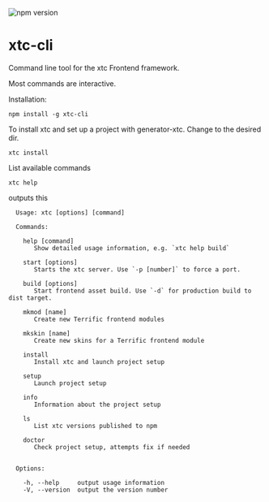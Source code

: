 ![npm version](http://b.adge.me/npm/v/xtc-cli.svg)

xtc-cli
=======

Command line tool for the xtc Frontend framework.

Most commands are interactive.

Installation:

```shell
npm install -g xtc-cli
```

To install xtc and set up a project with generator-xtc. Change to the desired dir.

```shell
xtc install
```

List available commands

```
xtc help
```
outputs this

```shell
  Usage: xtc [options] [command]

  Commands:

    help [command]
       Show detailed usage information, e.g. `xtc help build`

    start [options]
       Starts the xtc server. Use `-p [number]` to force a port.

    build [options]
       Start frontend asset build. Use `-d` for production build to dist target.

    mkmod [name]
       Create new Terrific frontend modules

    mkskin [name]
       Create new skins for a Terrific frontend module

    install
       Install xtc and launch project setup

    setup
       Launch project setup

    info
       Information about the project setup

    ls
       List xtc versions published to npm

    doctor
       Check project setup, attempts fix if needed


  Options:

    -h, --help     output usage information
    -V, --version  output the version number
```
